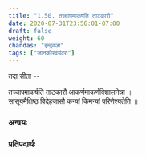 ```yaml
---
title: "1.50. तच्चापमाकर्षति ताटकारौ"
date: 2020-07-31T23:56:01-07:00
draft: false
weight: 60
chandas: "इन्द्रवज्रा"
tags: ["जानकीस्वयंवरः"]
---
```


<div class="skt_gadya">


तदा सीता  --  

</div>

<div class="shloka">

तच्चापमाकर्षति ताटकारौ आकर्णमाकर्णविशालनेत्रा    । <br/>
सासूयमैक्षिष्ठ विदेहजासौ कन्यां किमन्यां परिणेश्यतेति  ॥ <br/>


</div>

### अन्वयः
<div class="tatparya">


</div>

### प्रतिपदार्थः

<div class="padartha">


</div>


